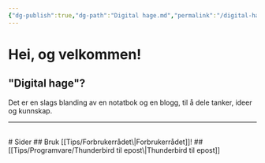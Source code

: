```yaml
---
{"dg-publish":true,"dg-path":"Digital hage.md","permalink":"/digital-hage/","tags":["gardenEntry"]}
---
```


# Hei, og velkommen!

## "Digital hage"?
Det er en slags blanding av en notatbok og en blogg, til å dele tanker, ideer og kunnskap.

---
<br>
# Sider
## Bruk [[Tips/Forbrukerrådet\|Forbrukerrådet]]!
## [[Tips/Programvare/Thunderbird til epost\|Thunderbird til epost]]